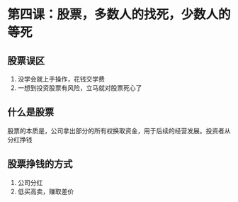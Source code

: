 # 第四课：股票，多数人的找死，少数人的等死

## 股票误区
1. 没学会就上手操作，花钱交学费
2. 一想到投资股票有风险，立马就对股票死心了

## 什么是股票
股票的本质是，公司拿出部分的所有权换取资金，用于后续的经营发展。投资者从分红挣钱

## 股票挣钱的方式
1. 公司分红
2. 低买高卖，赚取差价
